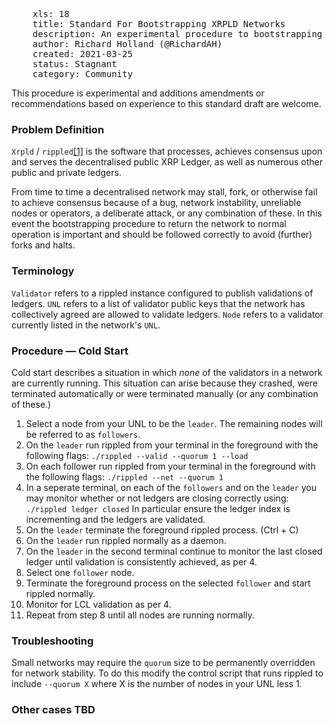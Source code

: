 <pre>
    xls: 18
    title: Standard For Bootstrapping XRPLD Networks
    description: An experimental procedure to bootstrapping XRP Ledger Network 
    author: Richard Holland (@RichardAH)
    created: 2021-03-25
    status: Stagnant
    category: Community
</pre>

This procedure is experimental and additions amendments or recommendations based on experience to this standard draft are welcome.

### Problem Definition
`Xrpld` / `rippled`[[1]](https://github.com/ripple/rippled) is the software that processes, achieves consensus upon and serves the decentralised public XRP Ledger, as well as numerous other public and private ledgers.

From time to time a decentralised network may stall, fork, or otherwise fail to achieve consensus because of a bug, network instability, unreliable nodes or operators, a deliberate attack, or any combination of these. In this event the bootstrapping procedure to return the network to normal operation is important and should be followed correctly to avoid (further) forks and halts.

### Terminology
`Validator` refers to a rippled instance configured to publish validations of ledgers.
`UNL` refers to a list of validator public keys that the network has collectively agreed are allowed to validate ledgers.
`Node` refers to a validator currently listed in the network's `UNL`.


### Procedure — Cold Start
Cold start describes a situation in which *none* of the validators in a network are currently running. This situation can arise because they crashed, were terminated automatically or were terminated manually (or any combination of these.)

1. Select a node from your UNL to be the `leader`. The remaining nodes will be referred to as `followers`.
2. On the `leader` run rippled from your terminal in the foreground with the following flags:
    `./rippled --valid --quorum 1 --load`
3. On each follower run rippled from your terminal in the foreground with the following flags:
    `./rippled --net --quorum 1`
4. In a seperate terminal, on each of the `followers` and on the `leader` you may monitor whether or not ledgers are closing correctly using:
    `./rippled ledger closed`
    In particular ensure the ledger index is incrementing and the ledgers are validated.
5. On the `leader` terminate the foreground rippled process. (Ctrl + C)
6. On the `leader` run rippled normally as a daemon. 
7. On the `leader` in the second terminal continue to monitor the last closed ledger until validation is consistently achieved, as per 4.
8. Select one `follower` node.
9. Terminate the foreground process on the selected `follower` and start rippled normally.
10. Monitor for LCL validation as per 4.
11. Repeat from step 8 until all nodes are running normally.

### Troubleshooting
Small networks may require the `quorum` size to be permanently overridden for network stability. To do this modify the control script that runs rippled to include `--quorum X` where X is the number of nodes in your UNL less 1.


### Other cases TBD


